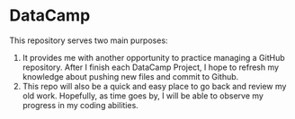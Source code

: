# DataCamp
This repository serves two main purposes: 
  1) It provides me with another opportunity to practice managing a GitHub repository. After I finish each DataCamp Project, I hope to refresh my knowledge about pushing new files and commit to Github.
  2) This repo will also be a quick and easy place to go back and review my old work. Hopefully, as time goes by, I will be able to observe my progress in my coding abilities. 
